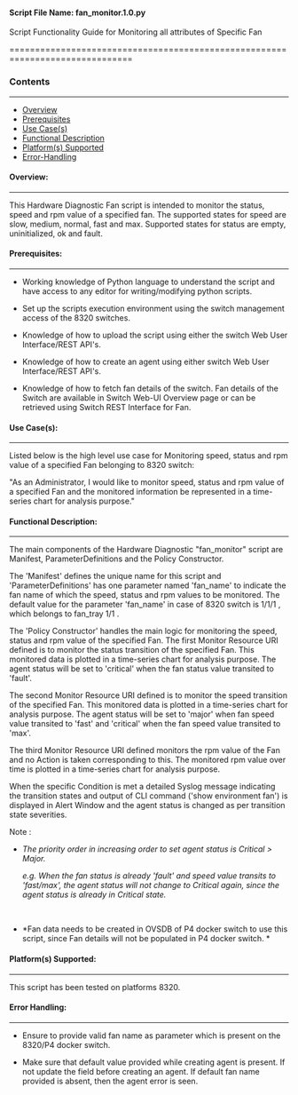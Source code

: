 #### Script File Name: fan\_monitor.1.0.py

Script Functionality Guide for Monitoring all attributes of Specific Fan

==============================================================================

### Contents

------------------------------------------------------------------------------
- [Overview](#Overview)
- [Prerequisites](#Prerequisites)
- [Use Case(s)](#Use_Case)
- [Functional Description](#Functional_Description)
- [Platform(s) Supported](#Platforms_Supported)
- [Error-Handling](#Error-Handling)


<a id='Overview'></a>
#### Overview:

------------------------------------------------------------------------------

This Hardware Diagnostic Fan script is intended to monitor the status,
speed and rpm value of a specified fan. The supported states for speed
are slow, medium, normal, fast and max. Supported states for status are
empty, uninitialized, ok and fault.

<a id='Prerequisites'></a>
#### Prerequisites:
------------------------------------------------------------------------------

- Working knowledge of Python language to understand the script and have 
access to any editor for writing/modifying python scripts.

- Set up the scripts execution environment using the switch management access 
of the 8320 switches.

- Knowledge of how to upload the script using either the switch Web User 
Interface/REST API's.

- Knowledge of how to create an agent using either switch Web User 
Interface/REST API's.

- Knowledge of how to fetch fan details of the switch. Fan details of the 
Switch are available in Switch Web-UI Overview page or can be retrieved using 
Switch REST Interface for Fan. 

<a id='Use_Case'/></a>
#### Use Case(s):

------------------------------------------------------------------------------

Listed below is the high level use case for Monitoring speed, status and
rpm value of a specified Fan belonging to 8320 switch:

"As an Administrator, I would like to monitor speed, status and rpm
value of a specified Fan and the monitored information be represented in
a time-series chart for analysis purpose."

<a id='Functional_Description'/></a>
#### Functional Description:

------------------------------------------------------------------------------

The main components of the Hardware Diagnostic "fan\_monitor" script are
Manifest, ParameterDefinitions and the Policy Constructor.

The 'Manifest' defines the unique name for this script and
'ParameterDefinitions' has one parameter named 'fan\_name' to indicate
the fan name of which the speed, status and rpm values to be monitored.
The default value for the parameter 'fan\_name' in case of 8320 switch
is 1/1/1 , which belongs to fan\_tray 1/1 .

The 'Policy Constructor' handles the main logic for monitoring the
speed, status and rpm value of the specified Fan. The first Monitor
Resource URI defined is to monitor the status transition of the
specified Fan. This monitored data is plotted in a time-series chart for
analysis purpose. The agent status will be set to 'critical' when the
fan status value transited to 'fault'.

The second Monitor Resource URI defined is to monitor the speed
transition of the specified Fan. This monitored data is plotted in a
time-series chart for analysis purpose. The agent status will be set to
'major' when fan speed value transited to 'fast' and 'critical' when the
fan speed value transited to 'max'.

The third Monitor Resource URI defined monitors the rpm value of the Fan
and no Action is taken corresponding to this. The monitored rpm value
over time is plotted in a time-series chart for analysis purpose.

When the specific Condition is met a detailed Syslog message indicating
the transition states and output of CLI command ('show environment fan')
is displayed in Alert Window and the agent status is changed as per
transition state severities.

Note :

- *The priority order in increasing order to set agent status is 
Critical &gt; Major.*

 	*e.g. When the fan status is already 'fault' and speed value transits
 	to 'fast/max', the agent status will not change to Critical again,
 	since the agent status is already in Critical state.*

  

- *Fan data needs to be created in OVSDB of P4 docker switch to use
  this script, since Fan details will not be populated in P4
  docker switch. *

<a id='Platforms_Supported'/></a>
#### Platform(s) Supported:

------------------------------------------------------------------------------
This script has been tested on platforms 8320.

<a id='Error-Handling'/></a>
#### Error Handling:

------------------------------------------------------------------------------

- Ensure to provide valid fan name as parameter which is present on
  the 8320/P4 docker switch.

- Make sure that default value provided while creating agent
  is present. If not update the field before creating an agent. If
  default fan name provided is absent, then the agent error is seen.